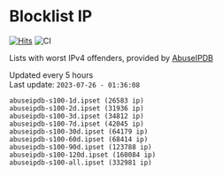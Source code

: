 # Blocklist IP

[![Hits](https://hits.seeyoufarm.com/api/count/incr/badge.svg?url=https%3A%2F%2Fgithub.com%2Fborestad%2Fblocklist-ip%2F&count_bg=%2379C83D&title_bg=%23555555&icon=&icon_color=%23E7E7E7&title=hits&edge_flat=false)](https://hits.seeyoufarm.com)  ![CI](https://img.shields.io/github/workflow/status/borestad/blocklist-ip/CI?style=flat-square)

Lists with worst IPv4 offenders, provided by [AbuseIPDB](https://www.abuseipdb.com/)

<!-- FOOTER-PLACEHOLDER -->
Updated every 5 hours<br>
Last update: `2023-07-26 - 01:36:08`
```
abuseipdb-s100-1d.ipset (26583 ip)
abuseipdb-s100-2d.ipset (31936 ip)
abuseipdb-s100-3d.ipset (34812 ip)
abuseipdb-s100-7d.ipset (42045 ip)
abuseipdb-s100-30d.ipset (64179 ip)
abuseipdb-s100-60d.ipset (68414 ip)
abuseipdb-s100-90d.ipset (123788 ip)
abuseipdb-s100-120d.ipset (160084 ip)
abuseipdb-s100-all.ipset (332981 ip)
```
